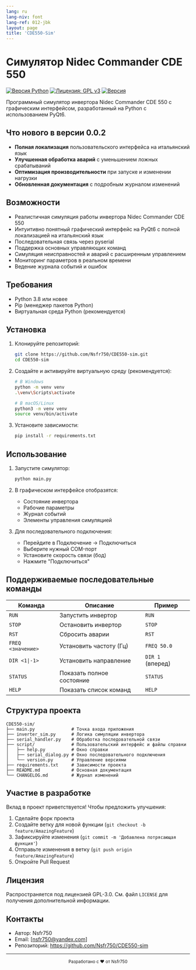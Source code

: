 ```yaml
---
lang: ru
lang-niv: font
lang-ref: 012-jbk
layout: page
title: 'CDE550-Sim'
---
```


# Симулятор Nidec Commander CDE 550

[![Версия Python](https://img.shields.io/badge/python-3.8+-blue.svg)](https://www.python.org/downloads/)
[![Лицензия: GPL v3](https://img.shields.io/badge/License-GPLv3-blue.svg)](https://www.gnu.org/licenses/gpl-3.0)
[![Версия](https://img.shields.io/badge/version-0.0.2-green.svg)](CHANGELOG.md)

Программный симулятор инвертора Nidec Commander CDE 550 с графическим интерфейсом, разработанный на Python с использованием PyQt6.

## Что нового в версии 0.0.2

- **Полная локализация** пользовательского интерфейса на итальянский язык
- **Улучшенная обработка аварий** с уменьшением ложных срабатываний
- **Оптимизация производительности** при запуске и изменении нагрузки
- **Обновленная документация** с подробным журналом изменений

## Возможности

- Реалистичная симуляция работы инвертора Nidec Commander CDE 550
- Интуитивно понятный графический интерфейс на PyQt6 с полной локализацией на итальянский язык
- Последовательная связь через pyserial
- Поддержка основных управляющих команд
- Симуляция неисправностей и аварий с расширенным управлением
- Мониторинг параметров в реальном времени
- Ведение журнала событий и ошибок

## Требования

- Python 3.8 или новее
- Pip (менеджер пакетов Python)
- Виртуальная среда Python (рекомендуется)

## Установка

1. Клонируйте репозиторий:
   ```bash
   git clone https://github.com/Nsfr750/CDE550-sim.git
   cd CDE550-sim
   ```

2. Создайте и активируйте виртуальную среду (рекомендуется):
   ```bash
   # В Windows
   python -m venv venv
   .\venv\Scripts\activate
   
   # В macOS/Linux
   python3 -m venv venv
   source venv/bin/activate
   ```

3. Установите зависимости:
   ```bash
   pip install -r requirements.txt
   ```

## Использование

1. Запустите симулятор:
   ```bash
   python main.py
   ```

2. В графическом интерфейсе отобразятся:
   - Состояние инвертора
   - Рабочие параметры
   - Журнал событий
   - Элементы управления симуляцией

3. Для последовательного подключения:
   - Перейдите в Подключение -> Подключиться
   - Выберите нужный COM-порт
   - Установите скорость связи (бод)
   - Нажмите "Подключиться"

## Поддерживаемые последовательные команды

| Команда | Описание | Пример |
|---------|-------------|---------|
| `RUN` | Запустить инвертор | `RUN` |
| `STOP` | Остановить инвертор | `STOP` |
| `RST` | Сбросить аварии | `RST` |
| `FREQ <значение>` | Установить частоту (Гц) | `FREQ 50.0` |
| `DIR <1\|-1>` | Установить направление | `DIR 1` (вперед) |
| `STATUS` | Показать полное состояние | `STATUS` |
| `HELP` | Показать список команд | `HELP` |

## Структура проекта

```
CDE550-sim/
├── main.py              # Точка входа приложения
├── inverter_sim.py      # Логика симуляции инвертора
├── serial_handler.py    # Обработка последовательной связи
├── script/              # Пользовательский интерфейс и файлы справки
│   ├── help.py          # Окно справки
│   ├── serial_dialog.py # Окно последовательного подключения
│   └── version.py       # Управление версиями
├── requirements.txt     # Зависимости проекта
├── README.md            # Основная документация
└── CHANGELOG.md         # Журнал изменений
```

## Участие в разработке

Вклад в проект приветствуется! Чтобы предложить улучшения:

1. Сделайте форк проекта
2. Создайте ветку для новой функции (`git checkout -b feature/AmazingFeature`)
3. Зафиксируйте изменения (`git commit -m 'Добавлена потрясающая функция'`)
4. Отправьте изменения в ветку (`git push origin feature/AmazingFeature`)
5. Откройте Pull Request

## Лицензия

Распространяется под лицензией GPL-3.0. См. файл `LICENSE` для получения дополнительной информации.

## Контакты

- Автор: Nsfr750
- Email: [nsfr750@yandex.com]
- Репозиторий: https://github.com/Nsfr750/CDE550-sim

---

<div align="center">
  <sub>Разработано с ❤️ от Nsfr750</sub>
</div>
